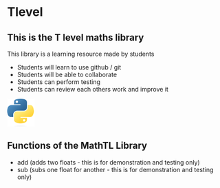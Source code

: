 # Tlevel
## This is the T level maths library
This library is a learning resource made by students

- Students will learn to use github / git
- Students will be able to collaborate
- Students can perform testing
- Students can review each others work and improve it


<img src="Python-logo-notext.svg.png" width="64" height="64">


## Functions of the MathTL Library

- add  (adds two floats - this is for demonstration and testing only)
- sub  (subs one float for another - this is for demonstration and testing only)